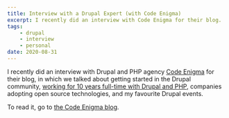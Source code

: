 ```yaml
---
title: Interview with a Drupal Expert (with Code Enigma)
excerpt: I recently did an interview with Code Enigma for their blog.
tags:
    - drupal
    - interview
    - personal
date: 2020-08-31
---
```


I recently did an interview with Drupal and PHP agency [Code Enigma](https://www.codeenigma.com) for their blog, in which we talked about getting started in the Drupal community, [working for 10 years full-time with Drupal and PHP](/blog/10-years-working-full-time-drupal-php), companies adopting open source technologies, and my favourite Drupal events.

To read it, go to [the Code Enigma blog](https://blog.codeenigma.com/interview-with-a-drupal-expert-9fcd8e0fad28 "'Interview with a Drupal Expert' on the Code Enigma blog").
